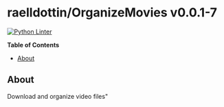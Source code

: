 <!---
This file is auto-generate by a github hook please modify README.template if you don't want to loose your work
-->
# raelldottin/OrganizeMovies v0.0.1-7
[![Python Linter](https://github.com/raelldottin/OrganizeMovies/actions/workflows/pyright.yml/badge.svg)](https://github.com/raelldottin/OrganizeMovies/actions/workflows/pyright.yml)

**Table of Contents**

<!-- toc -->

- [About](#about)

<!-- tocstop -->

## About
Download and organize video files"

